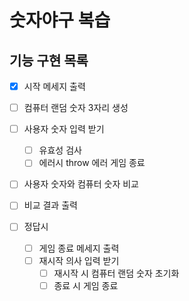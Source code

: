 # 숫자야구 복습

## 기능 구현 목록

- [x] 시작 메세지 출력

- [ ] 컴퓨터 랜덤 숫자 3자리 생성

- [ ] 사용자 숫자 입력 받기

  - [ ] 유효성 검사
  - [ ] 에러시 throw 에러 게임 종료

- [ ] 사용자 숫자와 컴퓨터 숫자 비교

- [ ] 비교 결과 출력

- [ ] 정답시

  - [ ] 게임 종료 메세지 출력
  - [ ] 재시작 의사 입력 받기
    - [ ] 재시작 시 컴퓨터 랜덤 숫자 초기화
    - [ ] 종료 시 게임 종료
